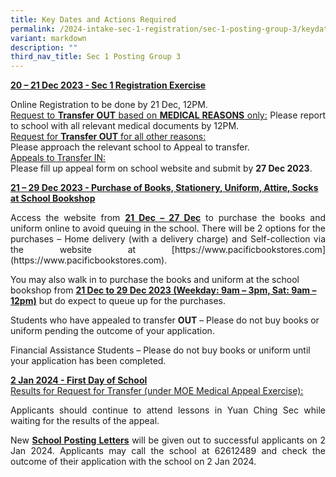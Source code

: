 ```yaml
---
title: Key Dates and Actions Required
permalink: /2024-intake-sec-1-registration/sec-1-posting-group-3/keydatesandactionsrequired/
variant: markdown
description: ""
third_nav_title: Sec 1 Posting Group 3
---
```

<strong><u>20 – 21 Dec 2023 - Sec 1 Registration Exercise</u></strong><br>
<p style="text-align: justify;">Online Registration to be done by 21 Dec, 12PM. <br>
	<u>Request to <strong>Transfer OUT</strong> based on <strong>MEDICAL REASONS</strong> only:</u>
Please report to school with all relevant medical documents by 12PM.<br>
<u>Request for <strong>Transfer OUT</strong> for all other reasons: <br></u> 
Please approach the relevant school to Appeal to transfer.<br>
<u>Appeals to Transfer IN: <br></u>
Please fill up appeal form on school website and submit by <strong>27 Dec 2023</strong>. </p><p>

<strong><u>21 – 29 Dec 2023 - Purchase of Books, Stationery, Uniform, Attire, Socks at School Bookshop</u></strong>

</p><p style="text-align: justify;">Access the website from <strong><u>21 Dec – 27 Dec</u></strong> to purchase the books and uniform online to avoid queuing in the school. There will be 2 options for the purchases – Home delivery (with a delivery charge) and Self-collection via the website at [https://www.pacificbookstores.com](https://www.pacificbookstores.com).</p>

You may also walk in to purchase the books and uniform at the school bookshop from <strong><u>21 Dec to 29 Dec 2023 (Weekday: 9am – 3pm, Sat: 9am – 12pm)</u></strong> but do expect to queue up for the purchases. <br>

Students who have appealed to transfer <strong>OUT</strong> – Please do not buy books or uniform pending the outcome of your application. <br>

Financial Assistance Students – Please do not buy books or uniform until your application has been completed.

<strong><u>2 Jan 2024 - First Day of School</u></strong><br>
<u>Results for Request for Transfer (under MOE Medical Appeal Exercise):</u><br>
<p style="text-align: justify;">Applicants should continue to attend lessons in Yuan Ching Sec while waiting for the results of the appeal. </p>
<p style="text-align: justify;">New <strong><u>School Posting Letters</u></strong> will be given out to successful applicants on 2 Jan 2024. Applicants may call the school at 62612489 and check the outcome of their application with the school on 2 Jan 2024.</p>
